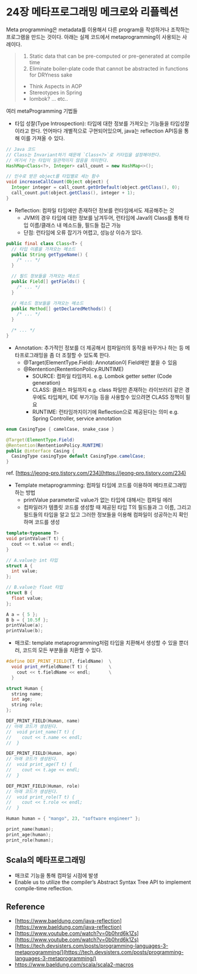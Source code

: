 # 24장 메타프로그래밍 메크로와 리플렉션

Meta programming은 metadata를 이용해서 다른 program을 작성하거나 조작하는 프로그램을 만드는 것이다. 아래는 실제 코드에서 metaprogramming이 사용되는 사례이다.

> 1) Static data that can be pre-computed or pre-generated at compile time
> 2) Eliminate boiler-plate code that cannot be abstracted in functions for DRYness sake
> - Think Aspects in AOP
> - Stereotypes in Spring
> - lombok?
> ... etc..
> 

여러 metaProgramming 기법들

- 타입 성찰(Type Introspection): 타입에 대한 정보를 가져오는 기능들을 타입성찰이라고 한다. 언어마다 개별적으로 구현되어있으며, java는 reflection API등을 통해 이를 가져올 수 있다.

```java
// Java 코드
// Class는 Invariant하기 때문에 `Class<?>`로 키타입을 설정해야한다.
// 여기서 ?는 타입이 일관적이지 않음을 의미한다.
HashMap<Class<?>, Integer> call_count = new HashMap<>();

// 인수로 받은 object를 타입별로 세는 함수
void increaseCallCount(Object object) {
  Integer integer = call_count.getOrDefault(object.getClass(), 0);
  call_count.put(object.getClass(), integer + 1);
}
```

- Reflection: 컴파일 타임에만 존재하던 정보를 런타임에서도 제공해주는 것
    - JVM의 경우 타입에 대한 정보를 남겨두어, 런타임에 Java의 Class<T>를 통해 타입 이름/클래스 내 메소드들, 필드들 접근 가능
    - 단점: 런타임에 오류 잡기가 어렵고, 성능상 이슈가 있다.

```java
public final class Class<T> {
  // 타입 이름을 가져오는 메소드
  public String getTypeName() {
    /* ... */
  }

  // 필드 정보들을 가져오는 메소드
  public Field[] getFields() {
    /* ... */
  }

  // 메소드 정보들을 가져오는 메소드
  public Method[] getDeclaredMethods() {
    /* ... */
  }

  /* ... */
}
```

- Annotation: 추가적인 정보를 더 제공해서 컴파일러의 동작을 바꾸거나 하는 등 메타프로그래밍을 좀 더 조절할 수 있도록 한다.
    - @Target(ElementType.Field): Annotation이 Field에만 붙을 수 있음
    - @Rentention(RententionPolicy.RUNTIME)
        - SOURCE: 컴파일 타임까지. e.g. Lombok getter setter (Code generation)
        - CLASS: 클래스 파일까지 e.g. class 파일만 존재하는 라이브러리 같은 경우에도 타입체커, IDE 부가기능 등을 사용할수 있으려면 CLASS 정책이 필요
        - RUNTIME: 런타임까지이기에 Reflection으로 제공된다는 의미 e.g. Spring Controller, service annotation

```java
enum CasingType { camelCase, snake_case }

@Target(ElementType.Field)
@Rentention(RententionPolicy.RUNTIME)
public @interface Casing {
  CasingType casingType default CasingType.camelCase;
}
```

ref. [https://jeong-pro.tistory.com/234](https://jeong-pro.tistory.com/234)

- Template metaprogramming: 컴파일 타임에 코드를 이용하여 메타프로그래밍하는 방법
    - printValue parameter로 value가 없는 타입에 대해서는 컴파일 에러
    - 컴파일러가 템플릿 코드를 생성할 때 제공된 타입 T의 필드들과 그 이름, 그리고 필드들의 타입을 알고 있고 그러한 정보들을 이용해 컴파일이 성공하는지 확인하며 코드를 생성

```cpp
template<typename T>
void printValue(T t) {
  cout << t.value << endl;
}

// A.value는 int 타입
struct A {
  int value;
};

// B.value는 float 타입
struct B {
  float value;
};

A a = { 5 };
B b = { 10.5f };
printValue(a);
printValue(b);
```

 

- 매크로: template metaprogramming처럼 타입을 치환해서 생성할 수 있을 뿐더러, 코드의 모든 부분들을 치환할 수 있다.

```cpp
#define DEF_PRINT_FIELD(T, fieldName)  \
  void print_##fieldName(T t) {        \
    cout << t.fieldName << endl;       \
  }

struct Human {
  string name;
  int age;
  string role; 
};

DEF_PRINT_FIELD(Human, name)
// 아래 코드가 생성된다.
//  void print_name(T t) {
//    cout << t.name << endl;
//  }

DEF_PRINT_FIELD(Human, age)
// 아래 코드가 생성된다.
//  void print_age(T t) {
//    cout << t.age << endl;
//  }

DEF_PRINT_FIELD(Human, role)
// 아래 코드가 생성된다.
//  void print_role(T t) {
//    cout << t.role << endl;
//  }

Human human = { "mango", 23, "software engineer" };

print_name(human);
print_age(human);
print_role(human);
```

## Scala의 메타프로그래밍

- 매크로 기능을 통해 컴파일 시점에 발생
- Enable us to utilize the compiler’s Abstract Syntax Tree API to implement compile-time reflection.

## Reference

- [https://www.baeldung.com/java-reflection](https://www.baeldung.com/java-reflection)
- [https://www.youtube.com/watch?v=0b0hrd6k1Zs](https://www.youtube.com/watch?v=0b0hrd6k1Zs)
- [https://tech.devsisters.com/posts/programming-languages-3-metaprogramming/](https://tech.devsisters.com/posts/programming-languages-3-metaprogramming/)
- https://www.baeldung.com/scala/scala2-macros
